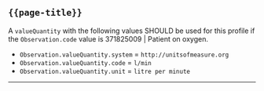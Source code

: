 ## `{{page-title}}`

A <code>valueQuantity</code> with the following values SHOULD be used for this profile if the <code>Observation.code</code> value is 371825009 | Patient on oxygen.

- `Observation.valueQuantity.system` = `http://unitsofmeasure.org`
- `Observation.valueQuantity.code` = `l/min`
- `Observation.valueQuantity.unit` = `litre per minute`

---